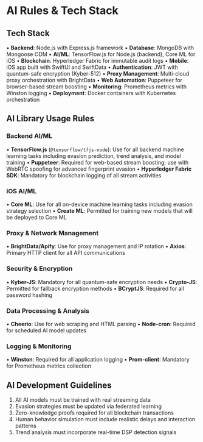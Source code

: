 # AI Rules & Tech Stack

## Tech Stack

• **Backend**: Node.js with Express.js framework
• **Database**: MongoDB with Mongoose ODM
• **AI/ML**: TensorFlow.js for Node.js (backend), Core ML for iOS
• **Blockchain**: Hyperledger Fabric for immutable audit logs
• **Mobile**: iOS app built with SwiftUI and SwiftData
• **Authentication**: JWT with quantum-safe encryption (Kyber-512)
• **Proxy Management**: Multi-cloud proxy orchestration with BrightData
• **Web Automation**: Puppeteer for browser-based stream boosting
• **Monitoring**: Prometheus metrics with Winston logging
• **Deployment**: Docker containers with Kubernetes orchestration

## AI Library Usage Rules

### Backend AI/ML
• **TensorFlow.js** (`@tensorflow/tfjs-node`): Use for all backend machine learning tasks including evasion prediction, trend analysis, and model training
• **Puppeteer**: Required for web-based stream boosting; use with WebRTC spoofing for advanced fingerprint evasion
• **Hyperledger Fabric SDK**: Mandatory for blockchain logging of all stream activities

### iOS AI/ML
• **Core ML**: Use for all on-device machine learning tasks including evasion strategy selection
• **Create ML**: Permitted for training new models that will be deployed to Core ML

### Proxy & Network Management
• **BrightData/Apify**: Use for proxy management and IP rotation
• **Axios**: Primary HTTP client for all API communications

### Security & Encryption
• **Kyber-JS**: Mandatory for all quantum-safe encryption needs
• **Crypto-JS**: Permitted for fallback encryption methods
• **BCryptJS**: Required for all password hashing

### Data Processing & Analysis
• **Cheerio**: Use for web scraping and HTML parsing
• **Node-cron**: Required for scheduled AI model updates

### Logging & Monitoring
• **Winston**: Required for all application logging
• **Prom-client**: Mandatory for Prometheus metrics collection

## AI Development Guidelines

1. All AI models must be trained with real streaming data
2. Evasion strategies must be updated via federated learning
3. Zero-knowledge proofs required for all blockchain transactions
4. Human behavior simulation must include realistic delays and interaction patterns
5. Trend analysis must incorporate real-time DSP detection signals